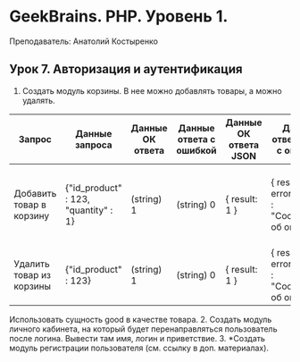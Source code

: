 # GeekBrains. PHP. Уровень 1.

Преподаватель: Анатолий Костыренко

## Урок 7. Авторизация и аутентификация

1. Создать модуль корзины. В нее можно добавлять товары, а можно удалять.

| Запрос | Данные запроса | Данные ОК ответа | Данные ответа с ошибкой | Данные ОК ответа JSON | Данные ответа JSON с ошибкой | Комментарий |
|--------------------------|--------------------------------------|------------------|-------------------------|-----------------------|-----------------------------------------------------|---------------------------------------------------------------------------------------|
| Добавить товар в корзину | {"id_product" : 123, "quantity" : 1} | (string) 1 | (string) 0 | { result: 1 } | { result: 0, errorMessage : "Сообщение об ошибке" } | Подразумевается, что целевая корзина пользователя идентифицируется на стороне сервера |
| Удалить товар из корзины | {"id_product" : 123} | (string) 1 | (string) 0 | { result: 1 } | { result: 0, errorMessage : "Сообщение об ошибке" } | |
Использовать сущность good в качестве товара.
2. Создать модуль личного кабинета, на который будет перенаправляться пользователь после логина. Вывести там имя, логин и приветствие.
3. *Создать модуль регистрации пользователя (см. ссылку в доп. материалах).

